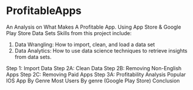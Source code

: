 # ProfitableApps
An Analysis on What Makes A Profitable App. Using App Store & Google Play Store Data Sets
Skills from this project include:
1. Data Wrangling: How to import, clean, and load a data set
2. Data Analytics: How to use data science techniques to retrieve insights from data sets. 

Step 1: Import Data
Step 2A: Clean Data 
Step 2B: Removing Non-English Apps
Step 2C: Removing Paid Apps
Step 3A: Profitability Analysis 
Popular IOS App By Genre 
Most Users By genre (Google Play Store)
Conclusion 
